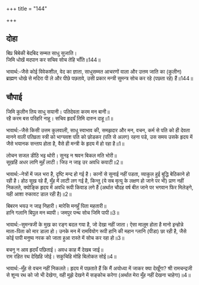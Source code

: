 +++
title = "144"

+++
## दोहा
बिप्र बिबेकी बेदबिद सम्मत साधु सुजाति।  
जिमि धोखें मदपान कर सचिव सोच तेहि भाँति॥144॥  

भावार्थ:-जैसे कोई विवेकशील, वेद का ज्ञाता, साधुसम्मत आचरणों वाला और उत्तम जाति का (कुलीन) ब्राह्मण धोखे से मदिरा पी ले और पीछे पछतावे, उसी प्रकार मन्त्री सुमन्त्र सोच कर रहे (पछता रहे) हैं॥144॥  




## चौपाई
जिमि कुलीन तिय साधु सयानी। पतिदेवता करम मन बानी॥  
रहै करम बस परिहरि नाहू। सचिव हृदयँ तिमि दारुन दाहू॥1॥  

भावार्थ:-जैसे किसी उत्तम कुलवाली, साधु स्वाभाव की, समझदार और मन, वचन, कर्म से पति को ही देवता मानने वाली पतिव्रता स्त्री को भाग्यवश पति को छोडकर (पति से अलग) रहना पडे, उस समय उसके हृदय में जैसे भयानक सन्ताप होता है, वैसे ही मन्त्री के हृदय में हो रहा है॥1॥  

लोचन सजल डीठि भइ थोरी। सुनइ न श्रवन बिकल मति भोरी॥  
सूखहिं अधर लागि मुहँ लाटी। जिउ न जाइ उर अवधि कपाटी॥2॥  

भावार्थ:-नेत्रों में जल भरा है, दृष्टि मन्द हो गई है। कानों से सुनाई नहीं पडता, व्याकुल हुई बुद्धि बेठिकाने हो रही है। होठ सूख रहे हैं, मुँह में लाटी लग गई है, किन्तु (ये सब मृत्यु के लक्षण हो जाने पर भी) प्राण नहीं निकलते, क्योङ्कि हृदय में अवधि रूपी किवाड लगे हैं (अर्थात चौदह वर्ष बीत जाने पर भगवान फिर मिलेङ्गे, यही आशा रुकावट डाल रही है)॥2॥  

बिबरन भयउ न जाइ निहारी। मारेसि मनहुँ पिता महतारी॥  
हानि गलानि बिपुल मन ब्यापी। जमपुर पन्थ सोच जिमि पापी॥3॥  

भावार्थ:-सुमन्त्रजी के मुख का रङ्ग बदल गया है, जो देखा नहीं जाता। ऐसा मालूम होता है मानो इन्होन्ने माता-पिता को मार डाला हो। उनके मन में रामवियोग रूपी हानि की महान ग्लानि (पीडा) छा रही है, जैसे कोई पापी मनुष्य नरक को जाता हुआ रास्ते में सोच कर रहा हो॥3॥  

बचनु न आव हृदयँ पछिताई। अवध काह मैं देखब जाई॥  
राम रहित रथ देखिहि जोई। सकुचिहि मोहि बिलोकत सोई॥4॥  

भावार्थ:-मुँह से वचन नहीं निकलते। हृदय में पछताते हैं कि मैं अयोध्या में जाकर क्या देखूँगा? श्री रामचन्द्रजी से शून्य रथ को जो भी देखेगा, वही मुझे देखने में सङ्कोच करेगा (अर्थात मेरा मुँह नहीं देखना चाहेगा)॥4॥  

